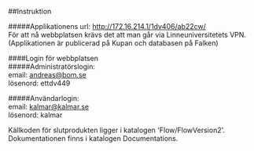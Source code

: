 ##Instruktion    

#####Applikationens url: http://172.16.214.1/1dv406/ab22cw/    
För att nå webbplatsen krävs det att man går via Linneuniversitetets VPN. (Applikationen är publicerad på Kupan och databasen på Falken)     
   
   
####Login för webbplatsen   
#####Administratörslogin:    
email: andreas@bom.se   
lösenord: ettdv449   
    
#####Användarlogin:   
email: kalmar@kalmar.se    
lösenord: kalmar   
   
   
Källkoden för slutprodukten ligger i katalogen 'Flow/FlowVersion2'. Dokumentationen finns i katalogen Documentations.    
   
   
 





